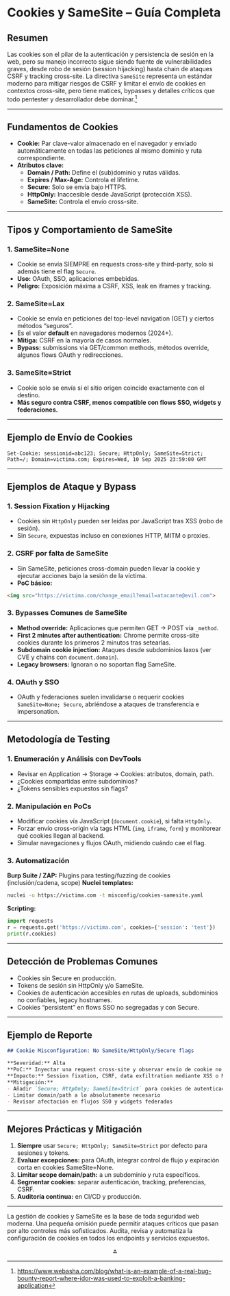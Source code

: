 # Cookies y SameSite – Guía Completa

## Resumen

Las cookies son el pilar de la autenticación y persistencia de sesión en la web, pero su manejo incorrecto sigue siendo fuente de vulnerabilidades graves, desde robo de sesión (session hijacking) hasta chain de ataques CSRF y tracking cross-site. La directiva `SameSite` representa un estándar moderno para mitigar riesgos de CSRF y limitar el envío de cookies en contextos cross-site, pero tiene matices, bypasses y detalles críticos que todo pentester y desarrollador debe dominar.[^2]

---

## Fundamentos de Cookies

- **Cookie:** Par clave-valor almacenado en el navegador y enviado automáticamente en todas las peticiones al mismo dominio y ruta correspondiente.
- **Atributos clave:**
  - **Domain / Path:** Define el (sub)dominio y rutas válidas.
  - **Expires / Max-Age:** Controla el lifetime.
  - **Secure:** Solo se envía bajo HTTPS.
  - **HttpOnly:** Inaccesible desde JavaScript (protección XSS).
  - **SameSite:** Controla el envío cross-site.

---

## Tipos y Comportamiento de SameSite

### 1. **SameSite=None**

- Cookie se envía SIEMPRE en requests cross-site y third-party, solo si además tiene el flag `Secure`.
- **Uso:** OAuth, SSO, aplicaciones embebidas.
- **Peligro:** Exposición máxima a CSRF, XSS, leak en iframes y tracking.

### 2. **SameSite=Lax**

- Cookie se envía en peticiones del top-level navigation (GET) y ciertos métodos “seguros”.
- Es el valor **default** en navegadores modernos (2024+).
- **Mitiga:** CSRF en la mayoría de casos normales.
- **Bypass:** submissions via GET/common methods, métodos override, algunos flows OAuth y redirecciones.

### 3. **SameSite=Strict**

- Cookie solo se envía si el sitio origen coincide exactamente con el destino.
- **Más seguro contra CSRF, menos compatible con flows SSO, widgets y federaciones.**

---

## Ejemplo de Envío de Cookies

```http
Set-Cookie: sessionid=abc123; Secure; HttpOnly; SameSite=Strict; Path=/; Domain=victima.com; Expires=Wed, 10 Sep 2025 23:59:00 GMT
```

---

## Ejemplos de Ataque y Bypass

### 1. Session Fixation y Hijacking

- Cookies sin `HttpOnly` pueden ser leídas por JavaScript tras XSS (robo de sesión).
- Sin `Secure`, expuestas incluso en conexiones HTTP, MITM o proxies.

### 2. CSRF por falta de SameSite

- Sin SameSite, peticiones cross-domain pueden llevar la cookie y ejecutar acciones bajo la sesión de la víctima.
- **PoC básico:**

```html
<img src="https://victima.com/change_email?email=atacante@evil.com">
```

### 3. Bypasses Comunes de SameSite

- **Method override:** Aplicaciones que permiten GET → POST via `_method`.
- **First 2 minutes after authentication:** Chrome permite cross-site cookies durante los primeros 2 minutos tras setearlas.
- **Subdomain cookie injection:** Ataques desde subdominios laxos (ver CVE y chains con `document.domain`).
- **Legacy browsers:** Ignoran o no soportan flag SameSite.

### 4. OAuth y SSO

- OAuth y federaciones suelen invalidarse o requerir cookies `SameSite=None; Secure`, abriéndose a ataques de transferencia e impersonation.

---

## Metodología de Testing

### 1. Enumeración y Análisis con DevTools

- Revisar en Application → Storage → Cookies: atributos, domain, path.
- ¿Cookies compartidas entre subdominios?
- ¿Tokens sensibles expuestos sin flags?

### 2. Manipulación en PoCs

- Modificar cookies vía JavaScript (`document.cookie`), si falta `HttpOnly`.
- Forzar envío cross-origin vía tags HTML (`img`, `iframe`, `form`) y monitorear qué cookies llegan al backend.
- Simular navegaciones y flujos OAuth, midiendo cuándo cae el flag.

### 3. Automatización

**Burp Suite / ZAP:** Plugins para testing/fuzzing de cookies (inclusión/cadena, scope)
**Nuclei templates:**

```bash
nuclei -u https://victima.com -t misconfig/cookies-samesite.yaml
```

**Scripting:**

```python
import requests
r = requests.get('https://victima.com', cookies={'session': 'test'})
print(r.cookies)
```

---

## Detección de Problemas Comunes

- Cookies sin Secure en producción.
- Tokens de sesión sin HttpOnly y/o SameSite.
- Cookies de autenticación accesibles en rutas de uploads, subdominios no confiables, legacy hostnames.
- Cookies “persistent” en flows SSO no segregadas y con Secure.

---

## Ejemplo de Reporte

```markdown
## Cookie Misconfiguration: No SameSite/HttpOnly/Secure flags

**Severidad:** Alta  
**PoC:** Inyectar una request cross-site y observar envío de cookie no protegida  
**Impacto:** Session fixation, CSRF, data exfiltration mediante XSS o MITM  
**Mitigación:**  
- Añadir `Secure; HttpOnly; SameSite=Strict` para cookies de autenticación  
- Limitar domain/path a lo absolutamente necesario  
- Revisar afectación en flujos SSO y widgets federados  
```

---

## Mejores Prácticas y Mitigación

1. **Siempre** usar `Secure; HttpOnly; SameSite=Strict` por defecto para sesiones y tokens.
2. **Evaluar excepciones:** para OAuth, integrar control de flujo y expiración corta en cookies SameSite=None.
3. **Limitar scope domain/path:** a un subdominio y ruta específicos.
4. **Segmentar cookies:** separar autenticación, tracking, preferencias, CSRF.
5. **Auditoría continua:** en CI/CD y producción.

---


La gestión de cookies y SameSite es la base de toda seguridad web moderna. Una pequeña omisión puede permitir ataques críticos que pasan por alto controles más sofisticados. Audita, revisa y automatiza la configuración de cookies en todos los endpoints y servicios expuestos.

<div style="text-align: center">⁂</div>


[^1]: https://portswigger.net/web-security/access-control/idor
    
[^2]: https://www.webasha.com/blog/what-is-an-example-of-a-real-bug-bounty-report-where-idor-was-used-to-exploit-a-banking-application
